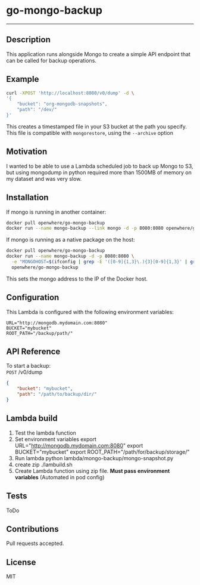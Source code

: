 # go-mongo-backup
---

## Description

This application runs alongside Mongo to create a simple API endpoint that can be called for backup operations.

## Example

```bash
curl -XPOST 'http://localhost:8080/v0/dump' -d \
'{
    "bucket": "org-mongodb-snapshots",
    "path": "/dev/"
}'
```

This creates a timestamped file in your S3 bucket at the path you specify. This file is compatible with `mongorestore`, using the `--archive` option

## Motivation

I wanted to be able to use a Lambda scheduled job to back up Mongo to S3, but using mongodump in python required more than 1500MB of memory on my dataset and was very slow.

## Installation

If mongo is running in another container:

```bash
docker pull openwhere/go-mongo-backup
docker run --name mongo-backup --link mongo -d -p 8080:8080 openwhere/go-mongo-backup
```

If mongo is running as a native package on the host:

```bash
docker pull openwhere/go-mongo-backup
docker run --name mongo-backup -d -p 8080:8080 \
  -e "MONGOHOST=$(ifconfig | grep -E '([0-9]{1,3}\.){3}[0-9]{1,3}' | grep -v 127.0.0.1 | awk '{ print $2 }' | cut -f2 -d: | head -n1)" \
  openwhere/go-mongo-backup

```
This sets the mongo address to the IP of the Docker host.

## Configuration
This Lambda is configured with the following environment variables:

    URL="http://mongodb.mydomain.com:8080"
    BUCKET="mybucket"
    ROOT_PATH="/backup/path/"

## API Reference

To start a backup:  
`POST` /v0/dump
```json
{
    "bucket": "mybucket",
    "path": "/path/to/backup/dir/"
}
```

## Lambda build
1.  Test the lambda function
  1.  Set environment variables
            export URL="http://mongodb.mydomain.com:8080"
            export BUCKET="mybucket"
            export ROOT_PATH="/path/for/backup/storage/"
  2.  Run lambda
            python lambda/mongo-backup/mongo-snapshot.py
2.  create zip
        ./lambuild.sh
3.  Create Lambda function using zip file. **Must pass environment variables** (Automated in pod config)

## Tests

ToDo

## Contributions

Pull requests accepted.

## License

MIT
